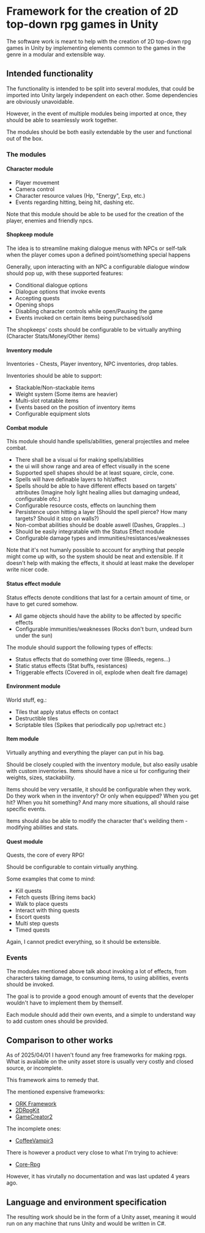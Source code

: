 # Framework for the creation of 2D top-down rpg games in Unity

The software work is meant to help with the creation of 2D top-down rpg games in Unity by implementing elements common to the games in the genre in a modular and extensible way.

## Intended functionality

The functionality is intended to be split into several modules, that could be imported into Unity largely independent on each other. Some dependencies are obviously unavoidable.

However, in the event of multiple modules being imported at once, they should be able to seamlessly work together.

The modules should be both easily extendable by the user and functional out of the box.

### The modules

#### Character module

- Player movement
- Camera control
- Character resource values (Hp, "Energy", Exp, etc.)
- Events regarding hitting, being hit, dashing etc.

Note that this module should be able to be used for the creation of the player, enemies and friendly npcs.

#### Shopkeep module

The idea is to streamline making dialogue menus with NPCs or self-talk when the player comes upon a defined point/something special happens

Generally, upon interacting with an NPC a configurable dialogue window should pop up, with these supported features:

- Conditional dialogue options
- Dialogue options that invoke events
- Accepting quests
- Opening shops
- Disabling character controls while open/Pausing the game
- Events invoked on certain items being purchased/sold

The shopkeeps' costs should be configurable to be virtually anything (Character Stats/Money/Other items)

#### Inventory module

Inventories - Chests, Player inventory, NPC inventories, drop tables.

Inventories should be able to support:

- Stackable/Non-stackable items
- Weight system (Some items are heavier)
- Multi-slot rotatable items
- Events based on the position of inventory items
- Configurable equipment slots

#### Combat module

This module should handle spells/abilities, general projectiles and melee combat.

- There shall be a visual ui for making spells/abilities
- the ui will show range and area of effect visually in the scene
- Supported spell shapes should be at least square, circle, cone.
- Spells will have definable layers to hit/affect
- Spells should be able to have different effects based on targets' attributes (Imagine holy light healing allies but damaging undead, configurable ofc.)
- Configurable resource costs, effects on launching them
- Persistence upon hitting a layer (Should the spell pierce? How many targets? Should it stop on walls?)
- Non-combat abilities should be doable aswell (Dashes, Grapples...)
- Should be easily integratable with the Status Effect module
- Configurable damage types and immunities/resistances/weaknesses

Note that it's not humanly possible to account for anything that people might come up with, so the system should be neat and extensible.
If it doesn't help with making the effects, it should at least make the developer write nicer code.

#### Status effect module

Status effects denote conditions that last for a certain amount of time, or have to get cured somehow.

- All game objects should have the ability to be affected by specific effects
- Configurable immunities/weaknesses (Rocks don't burn, undead burn under the sun)

The module should support the following types of effects:

- Status effects that do something over time (Bleeds, regens...)
- Static status effects (Stat buffs, resistances)
- Triggerable effects (Covered in oil, explode when dealt fire damage)

#### Environment module

World stuff, eg.:

- Tiles that apply status effects on contact
- Destructible tiles
- Scriptable tiles (Spikes that periodically pop up/retract etc.)

#### Item module

Virtually anything and everything the player can put in his bag.

Should be closely coupled with the inventory module, but also easily usable with custom inventories.
Items should have a nice ui for configuring their weights, sizes, stackability.

Items should be very versatile, it should be configurable when they work.
Do they work when in the inventory? Or only when equipped? When you get hit? When you hit something?
And many more situations, all should raise specific events.

Items should also be able to modify the character that's weilding them - modifying abilities and stats.

#### Quest module

Quests, the core of every RPG!

Should be configurable to contain virtually anything.

Some examples that come to mind:

- Kill quests
- Fetch quests (Bring items back)
- Walk to place quests
- Interact with thing quests
- Escort quests
- Multi step quests
- Timed quests

Again, I cannot predict everything, so it should be extensible.

### Events

The modules mentioned above talk about invoking a lot of effects, from characters taking damage, to consuming items, to using abilities, events should be invoked.

The goal is to provide a good enough amount of events that the developer wouldn't have to implement them by themself.

Each module should add their own events, and a simple to understand way to add custom ones should be provided.

## Comparison to other works

As of 2025/04/01 I haven't found any free frameworks for making rpgs. What is available on the unity asset store is usually very costly and closed source, or incomplete.

This framework aims to remedy that.

The mentioned expensive frameworks:

- [ORK Framework](https://orkframework.com/)
- [2DRpgKit](https://assetstore.unity.com/packages/templates/packs/2d-rpg-kit-163910)
- [GameCreator2](https://assetstore.unity.com/publishers/7791)

The incomplete ones:

- [CoffeeVampir3](https://github.com/CoffeeVampir3/Unity-RPG-Framework)

There is however a product very close to what I'm trying to achieve:

- [Core-Rpg](https://github.com/delmarle/RPG-Core?tab=readme-ov-file)

However, it has virutally no documentation and was last updated 4 years ago.

## Language and environment specification

The resulting work should be in the form of a Unity asset, meaning it would run on any machine that runs Unity and would be written in C#.
